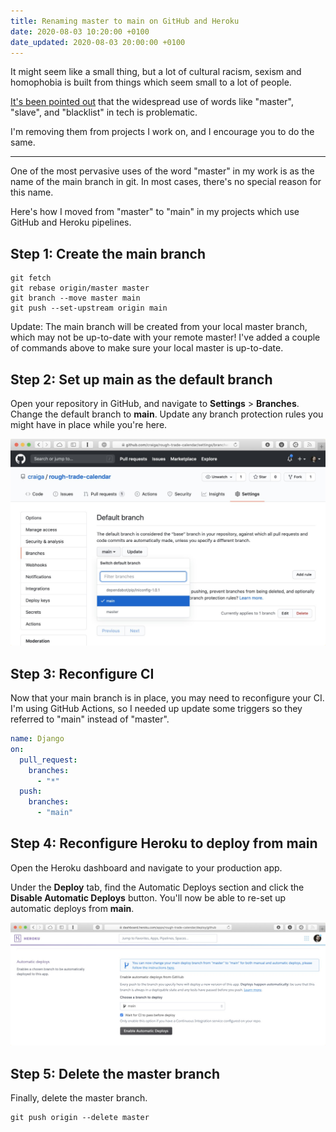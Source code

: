 ```yaml
---
title: Renaming master to main on GitHub and Heroku
date: 2020-08-03 10:20:00 +0100
date_updated: 2020-08-03 20:00:00 +0100
---
```


It might seem like a small thing, but a lot of cultural racism, sexism and homophobia is built from things which seem small to a lot of people.

[It's been pointed out](https://twitter.com/Una/status/1271180494944829441) that the widespread use of words like "master", "slave", and "blacklist" in tech is problematic.

I'm removing them from projects I work on, and I encourage you to do the same.

---

One of the most pervasive uses of the word "master" in my work is as the name of the main branch in git. In most cases, there's no special reason for this name.

Here's how I moved from "master" to "main" in my projects which use GitHub and Heroku pipelines.

## Step 1: Create the main branch

```
git fetch
git rebase origin/master master
git branch --move master main
git push --set-upstream origin main
```

Update: The main branch will be created from your local master branch, which may not be up-to-date with your remote master! I've added a couple of commands above to make sure your local master is up-to-date.

## Step 2: Set up main as the default branch

Open your repository in GitHub, and navigate to **Settings** > **Branches**. Change the default branch to **main**. Update any branch protection rules you might have in place while you're here.

![Switching from master to main in GitHub](/assets/rename-master-to-main-github-heroku/github.jpg)

## Step 3: Reconfigure CI

Now that your main branch is in place, you may need to reconfigure your CI. I'm using GitHub Actions, so I needed up update some triggers so they referred to "main" instead of "master".

```yaml
name: Django
on:
  pull_request:
    branches:
      - "*"
  push:
    branches:
      - "main"
```

## Step 4: Reconfigure Heroku to deploy from main

Open the Heroku dashboard and navigate to your production app.

Under the **Deploy** tab, find the Automatic Deploys section and click the **Disable Automatic Deploys** button. You'll now be able to re-set up automatic deploys from **main**.

![Switching from master to main in Heroku](/assets/rename-master-to-main-github-heroku/heroku.jpg)

## Step 5: Delete the master branch

Finally, delete the master branch.

```
git push origin --delete master
```
